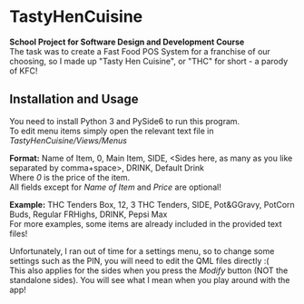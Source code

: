 # TastyHenCuisine
**School Project for Software Design and Development Course**  
The task was to create a Fast Food POS System for a franchise of our choosing, so I made up "Tasty Hen Cuisine", or "THC" for short - a parody of KFC!
## Installation and Usage
You need to install Python 3 and PySide6 to run this program.  
To edit menu items simply open the relevant text file in *TastyHenCuisine/Views/Menus* 

**Format:** Name of Item, 0, Main Item, SIDE, <Sides here, as many as you like separated by comma+space>, DRINK, Default Drink  
Where *0* is the price of the item.  
All fields except for *Name of Item* and *Price* are optional!  

**Example:** THC Tenders Box, 12, 3 THC Tenders, SIDE, Pot&GGravy, PotCorn Buds, Regular FRHighs, DRINK, Pepsi Max  
For more examples, some items are already included in the provided text files!  

Unfortunately, I ran out of time for a settings menu, so to change some settings such as the PIN, you will need to edit the QML files directly :(  
This also applies for the sides when you press the *Modify* button (NOT the standalone sides). You will see what I mean when you play around with the app!
